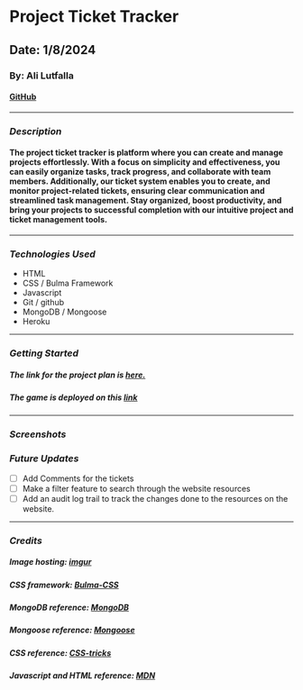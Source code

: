 
# Project Ticket Tracker

## Date: 1/8/2024 

### By: Ali Lutfalla

#### [GitHub](https://github.com/ali-lutfalla) 
***

### ***Description*** 
#### The project ticket tracker is platform where you can create and manage projects effortlessly. With a focus on simplicity and effectiveness, you can easily organize tasks, track progress, and collaborate with team members. Additionally, our ticket system enables you to create, and monitor project-related tickets, ensuring clear communication and streamlined task management. Stay organized, boost productivity, and bring your projects to successful completion with our intuitive project and ticket management tools.
*** 
### ***Technologies Used***
* HTML
* CSS / Bulma Framework
* Javascript
* Git / github
* MongoDB / Mongoose
* Heroku
***

### ***Getting Started***
##### The link for the project plan is [here.](https://trello.com/b/9YPUN9fC/project-tickets-tracker)
##### The game is deployed on this [link](https://project-ticket-tracker-2a5294c7f5f8.herokuapp.com/)
*** 

### ***Screenshots***


### ***Future Updates***
- [ ] Add Comments for the tickets
- [ ] Make a filter feature to search through the website resources
- [ ] Add an audit log trail to track the changes done to the resources on the website. 
*** 
### ***Credits***
##### Image hosting: [imgur](https://imgur.com/)
##### CSS framework: [Bulma-CSS](https://bulma.io/)
##### MongoDB reference: [MongoDB](https://www.mongodb.com/docs/)
##### Mongoose reference: [Mongoose](https://mongoosejs.com/docs/)
##### CSS reference: [CSS-tricks](https://css-tricks.com/)
##### Javascript and HTML reference: [MDN](https://developer.mozilla.org/en-US/)